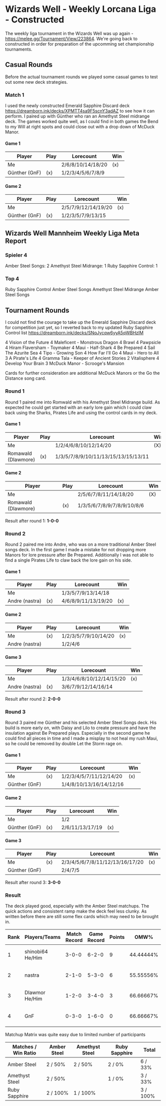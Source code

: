 # Wizards Well - Weekly Lorcana Liga - Constructed

The weekly liga tournament in the Wizards Well was up again - https://melee.gg/Tournament/View/223864. We're going back to constructed in order for preparation of the upcomming set championship tournaments.

## Casual Rounds

Before the actual tournament rounds we played some casual games to test out some new deck strategies.

### Match 1

I used the newly constructed Emerald Sapphire Discard deck https://dreamborn.ink/decks/XPMTT4sa9F5scnY3adAZ to see how it can perform. I paired up with Günther who ran an Amethyst Steel midrange deck.
The games worked quite well, as I could find in both games the Bend to my Will at right spots and could close out with a drop down of McDuck Manor.

#### Game 1

| Player        | Play | Lorecount         | Win |
| ------------- | ---- | ----------------- | --- |
| Me            |      | 2/6/8/10/14/18/20 | (x) |
| Günther (GnF) | (x)  | 1/2/3/4/5/6/7/8/9 |     |

#### Game 2

| Player        | Play | Lorecount           | Win |
| ------------- | ---- | ------------------- | --- |
| Me            |      | 2/5/7/9/12/14/19/20 | (x) |
| Günther (GnF) | (x)  | 1/2/3/5/7/9/13/15   |     |

## Wizards Well Mannheim Weekly Liga Meta Report

### Spieler 4

Amber Steel Songs: 2
Amethyst Steel Midrange: 1
Ruby Sapphire Control: 1

### Top 4

Ruby Sapphire Control
Amber Steel Songs
Amethyst Steel Midrange
Amber Steel Songs

## Tournament Rounds

I could not find the courage to take up the Emerald Sapphire Discard deck for competition just yet, so I reverted back to my updated Ruby Sapphire Control list https://dreamborn.ink/decks/SNqJycqw6yyA5qWBHzIM

4 Vision of the Future
4 Maleficent - Monstrous Dragon
4 Brawl
4 Pawpsicle
4 Hiram Flaversham - Toymaker
4 Maui - Half-Shark
4 Be Prepared
4 Sail The Azurite Sea
4 Tipo - Growing Son
4 How Far I'll Go
4 Maui - Hero to All
3 A Pirate's Life
4 Gramma Tala - Keeper of Ancient Stories
2 Vitalisphere
4 Develop Your Brain
3 McDuck Manor - Scrooge's Mansion

Cards for further consideration are additional McDuck Manors or the Go the Distance song card.

### Round 1

Round 1 paired me into Romwald with his Amethyst Steel Midrange build. As expected he could get started with an early lore gain which I could claw back using the Sharks, Pirates Life and using the control cards in my deck.

#### Game 1

| Player              | Play | Lorecount                           | Win |
| ------------------- | ---- | ----------------------------------- | --- |
| Me                  |      | 1/2/4/6/8/10/12/14/20               | (X) |
| Romawald (Dlawmore) | (x)  | 1/3/5/7/8/9/10/11/13/15/13/15/13/11 |     |

#### Game 2

| Player              | Play | Lorecount                  | Win |
| ------------------- | ---- | -------------------------- | --- |
| Me                  |      | 2/5/6/7/8/11/14/18/20      | (X) |
| Romawald (Dlawmore) | (x)  | 1/3/5/6/7/8/9/7/8/9/10/8/6 |     |

Result after round 1: **1-0-0**

### Round 2

Round 2 paired me into Andre, who was on a more traditional Amber Steel songs deck. In the first game I made a mistake for not dropping more Manors for lore pressure after Be Prepared. Additionally I was not able to find a single Pirates Life to claw back the lore gain on his side.

#### Game 1

| Player         | Play | Lorecount           | Win |
| -------------- | ---- | ------------------- | --- |
| Me             |      | 1/3/5/7/9/13/14/18  |     |
| Andre (nastra) | (x)  | 4/6/8/9/11/13/19/20 | (x) |

#### Game 2

| Player         | Play | Lorecount            | Win |
| -------------- | ---- | -------------------- | --- |
| Me             | (x)  | 1/2/3/5/7/9/10/14/20 | (x) |
| Andre (nastra) |      | 1/2/4/6              |     |

#### Game 3

| Player         | Play | Lorecount                | Win |
| -------------- | ---- | ------------------------ | --- |
| Me             |      | 1/3/4/6/8/10/12/14/15/20 | (x) |
| Andre (nastra) | (x)  | 3/6/7/9/12/14/16/14      |     |

Result after round 2: **2-0-0**

### Round 3

Round 3 paired me Günther and his selected Amber Steel Songs deck. His build is more early on, with Daisy and Lilo to create pressure and have the insulation against Be Prepared plays. Especially in the second game he could find all pieces in time and I made a misplay to not heal my rush Maui, so he could be removed by double Let the Storm rage on.

#### Game 1

| Player        | Play | Lorecount               | Win |
| ------------- | ---- | ----------------------- | --- |
| Me            | (x)  | 1/2/3/4/5/7/11/12/14/20 | (x) |
| Günther (GnF) |      | 1/4/8/10/13/16/14/12/16 |     |

#### Game 2

| Player        | Play | Lorecount       | Win |
| ------------- | ---- | --------------- | --- |
| Me            |      | 1/2             |     |
| Günther (GnF) | (x)  | 2/6/11/13/17/19 | (x) |

#### Game 3

| Player        | Play | Lorecount                       | Win |
| ------------- | ---- | ------------------------------- | --- |
| Me            | (x)  | 2/3/4/5/6/7/8/11/12/13/16/17/20 | (x) |
| Günther (GnF) |      | 2/4/7/5                         |     |

Result after round 3: **3-0-0**

### Result

The deck played good, especially with the Amber Steel matchups. The quick actions and consistent ramp make the deck feel less clunky. As written before there are still some flex cards which may need to be brought in.

| Rank | Players/Teams    | Match Record | Game Record | Points | OMW%      | TGW%      | OGW%      | Deck                    |
| ---- | ---------------- | ------------ | ----------- | ------ | --------- | --------- | --------- | ----------------------- |
| 1    | shinobi64 He/Him | 3-0-0        | 6-2-0       | 9      | 44.44444% | 75.00000% | 46.23016% | Ruby Sapphire Control   |
| 2    | nastra           | 2-1-0        | 5-3-0       | 6      | 55.55556% | 62.50000% | 50.39683% | Amber Steel Songs       |
| 3    | Dlawmor He/Him   | 1-2-0        | 3-4-0       | 3      | 66.66667% | 42.85714% | 56.94444% | Amethyst Steel Midrange |
| 4    | GnF              | 0-3-0        | 1-6-0       | 0      | 66.66667% | 33.33333% | 60.11905% | Amber Steel Songs       |

Matchup Matrix was quite easy due to limited number of participants

| Matches / Win Ratio | Amber Steel | Amethyst Steel | Ruby Sapphire | Total    |
| ------------------- | ----------- | -------------- | ------------- | -------- |
| Amber Steel         | 2 / 50%     | 2 / 50%        | 2 / 0%        | 6 / 33%  |
| Amethyst Steel      | 2 / 50%     |                | 1 / 0%        | 3 / 33%  |
| Ruby Sapphire       | 2 / 100%    | 1 / 100%       |               | 3 / 100% |
